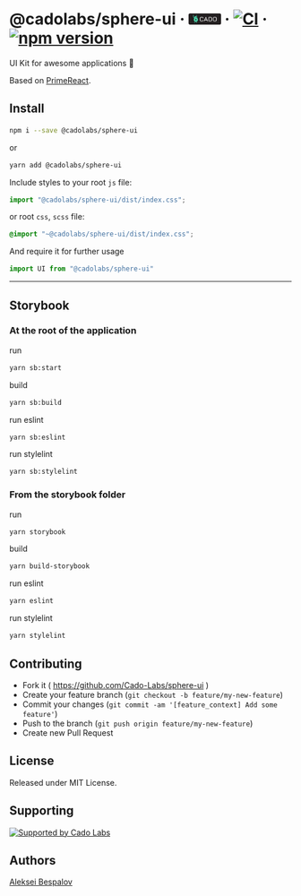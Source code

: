 # @cadolabs/sphere-ui &middot; <a target="_blank" href="https://github.com/Cado-Labs"><img src="https://github.com/Cado-Labs/cado-labs-logos/raw/main/cado_labs_badge.svg" alt="Supported by Cado Labs" style="max-width: 100%; height: 20px"></a> &middot; [![CI](https://github.com/Cado-Labs/sphere-ui/actions/workflows/ci.yml/badge.svg)](https://github.com/Cado-Labs/sphere-ui/actions/workflows/ci.yml) &middot; [![npm version](https://badge.fury.io/js/@cadolabs%2Fsphere-ui.svg)](https://badge.fury.io/js/@cadolabs%2Fsphere-ui)

UI Kit for awesome applications :nail_care:

Based on [PrimeReact](https://www.primefaces.org/primereact/).

## Install

```sh
npm i --save @cadolabs/sphere-ui
```

or

```sh
yarn add @cadolabs/sphere-ui
```

Include styles to your root `js` file:

```js
import "@cadolabs/sphere-ui/dist/index.css";
```

or root `css`, `scss` file:

```css
@import "~@cadolabs/sphere-ui/dist/index.css";
```

And require it for further usage
```js
import UI from "@cadolabs/sphere-ui"
```

---

## Storybook

### At the root of the application

run

```sh
yarn sb:start
```

build

```sh
yarn sb:build
```

run eslint

```sh
yarn sb:eslint
```

run stylelint

```sh
yarn sb:stylelint
```

### From the storybook folder

run

```sh
yarn storybook
```

build

```sh
yarn build-storybook
```

run eslint

```sh
yarn eslint
```

run stylelint

```sh
yarn stylelint
```

## Contributing

- Fork it ( https://github.com/Cado-Labs/sphere-ui )
- Create your feature branch (`git checkout -b feature/my-new-feature`)
- Commit your changes (`git commit -am '[feature_context] Add some feature'`)
- Push to the branch (`git push origin feature/my-new-feature`)
- Create new Pull Request

## License

Released under MIT License.

## Supporting

<a href="https://github.com/Cado-Labs">
  <img src="https://github.com/Cado-Labs/cado-labs-resources/blob/main/cado_labs_supporting_rounded.svg" alt="Supported by Cado Labs" />
</a>

## Authors

[Aleksei Bespalov](https://github.com/nulldef)

